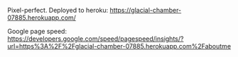 Pixel-perfect.
Deployed to heroku:
https://glacial-chamber-07885.herokuapp.com/

Google page speed:
https://developers.google.com/speed/pagespeed/insights/?url=https%3A%2F%2Fglacial-chamber-07885.herokuapp.com%2Faboutme
